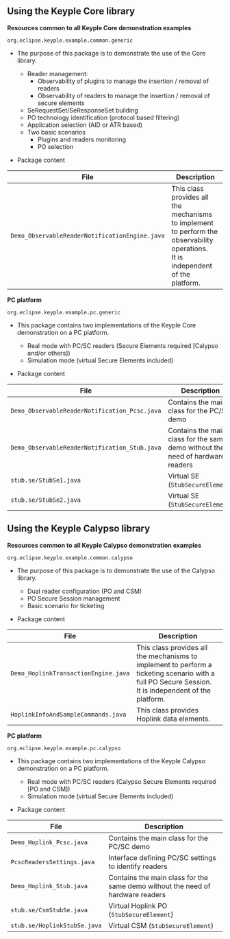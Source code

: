 **Using the Keyple Core library**
---

**Resources common to all Keyple Core demonstration examples**

`org.eclipse.keyple.example.common.generic`

* The purpose of this package is to demonstrate the use of the Core library.
  * Reader management:
    * Observability of plugins to manage the insertion / removal of readers
    * Observability of readers to manage the insertion / removal of secure elements
  * SeRequestSet/SeResponseSet building
  * PO technology identification (protocol based filtering)
  * Application selection (AID or ATR based)
  * Two basic scenarios
    * Plugins and readers monitoring
    * PO selection

* Package content

|File|Description|
|---|---|
|`Demo_ObservableReaderNotificationEngine.java`|This class provides all the mechanisms to implement to perform the observability operations.<br>It is independent of the platform.|

**PC platform**

`org.eclipse.keyple.example.pc.generic`

* This package contains two implementations of the Keyple Core demonstration on a PC platform.
  * Real mode with PC/SC readers (Secure Elements required [Calypso and/or others])
  * Simulation mode (virtual Secure Elements included)

* Package content

|File|Description|
|---|---|
|`Demo_ObservableReaderNotification_Pcsc.java`|Contains the main class for the PC/SC demo|
|`Demo_ObservableReaderNotification_Stub.java`|Contains the main class for the same demo without the need of hardware readers|
|`stub.se/StubSe1.java`|Virtual SE (`StubSecureElement`)|
|`stub.se/StubSe2.java`|Virtual SE (`StubSecureElement`)|

**Using the Keyple Calypso library**
---

**Resources common to all Keyple Calypso demonstration examples**

`org.eclipse.keyple.example.common.calypso`
* The purpose of this package is to demonstrate the use of the Calypso library.
  * Dual reader configuration (PO and CSM)
  * PO Secure Session management
  * Basic scenario for ticketing

* Package content

|File|Description|
|---|---|
|`Demo_HoplinkTransactionEngine.java`|This class provides all the mechanisms to implement to perform a ticketing scenario with a full PO Secure Session.<br>It is independent of the platform.
|`HoplinkInfoAndSampleCommands.java`|This class provides Hoplink data elements.|

**PC platform**

`org.eclipse.keyple.example.pc.calypso`
* This package contains two implementations of the Keyple Calypso demonstration on a PC platform.
  * Real mode with PC/SC readers (Calypso Secure Elements required [PO and CSM])
  * Simulation mode (virtual Secure Elements included)

* Package content

|File|Description|
|---|---|
|`Demo_Hoplink_Pcsc.java`|Contains the main class for the PC/SC demo|
|`PcscReadersSettings.java`|Interface defining PC/SC settings to identify readers|
|`Demo_Hoplink_Stub.java`|Contains the main class for the same demo without the need of hardware readers|
|`stub.se/CsmStubSe.java`|Virtual Hoplink PO (`StubSecureElement`)|
|`stub.se/HoplinkStubSe.java`|Virtual CSM (`StubSecureElement`)|
